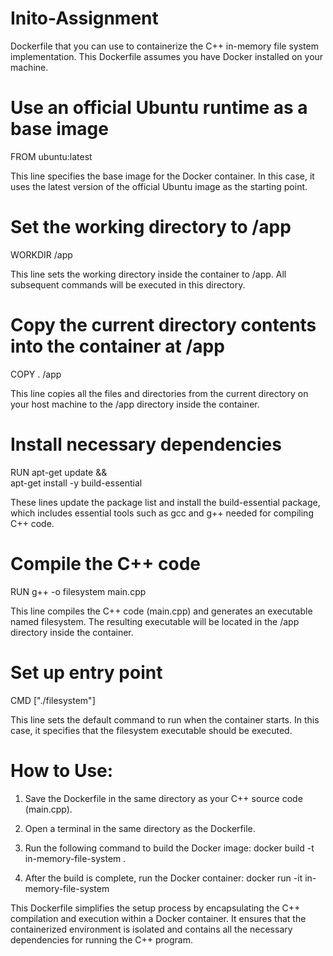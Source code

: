 # Inito-Assignment

Dockerfile that you can use to containerize the C++ in-memory file system implementation. This Dockerfile assumes you have Docker installed on your machine.
# Use an official Ubuntu runtime as a base image
FROM ubuntu:latest

This line specifies the base image for the Docker container. In this case, it uses the latest version of the official Ubuntu image as the starting point.

# Set the working directory to /app
WORKDIR /app

This line sets the working directory inside the container to /app. All subsequent commands will be executed in this directory.

# Copy the current directory contents into the container at /app
COPY . /app

This line copies all the files and directories from the current directory on your host machine to the /app directory inside the container.

# Install necessary dependencies
RUN apt-get update && \
    apt-get install -y build-essential

These lines update the package list and install the build-essential package, which includes essential tools such as gcc and g++ needed for compiling C++ code.

# Compile the C++ code
RUN g++ -o filesystem main.cpp

This line compiles the C++ code (main.cpp) and generates an executable named filesystem. The resulting executable will be located in the /app directory inside the container.

# Set up entry point
CMD ["./filesystem"]

This line sets the default command to run when the container starts. In this case, it specifies that the filesystem executable should be executed.

# How to Use:
1. Save the Dockerfile in the same directory as your C++ source code (main.cpp).

2. Open a terminal in the same directory as the Dockerfile.

3. Run the following command to build the Docker image:
docker build -t in-memory-file-system .

4. After the build is complete, run the Docker container:
 docker run -it in-memory-file-system

This Dockerfile simplifies the setup process by encapsulating the C++ compilation and execution within a Docker container. 
It ensures that the containerized environment is isolated and contains all the necessary dependencies for running the C++ program.
